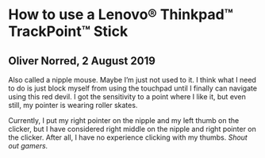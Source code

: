 # How to use a Lenovo® Thinkpad™ TrackPoint™ Stick
## Oliver Norred, 2 August 2019
Also called a nipple mouse. Maybe I’m just not used to it. I think what I need to do is just block myself from using the touchpad until I finally can navigate using this red devil. I got the sensitivity to a point where I like it, but even still, my pointer is wearing roller skates.


Currently, I put my right pointer on the nipple and my left thumb on the clicker, but I have considered right middle on the nipple and right pointer on the clicker. After all, I have no experience clicking with my thumbs. *Shout out gamers.*